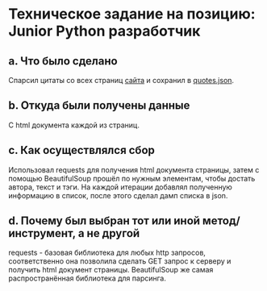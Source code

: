 # Техническое задание на позицию: Junior Python разработчик

## a. Что было сделано

Спарсил цитаты со всех страниц [сайта](https://quotes.toscrape.com) и сохранил в [quotes.json](quotes.json).

## b. Откуда были получены данные

С html документа каждой из страниц.

## c. Как осуществлялся сбор

Использовал requests для получения html документа страницы, затем с помощью BeautifulSoup прошёл по нужным элементам, чтобы достать автора, текст и тэги. На каждой итерации добавлял полученную информацию в список, после этого сделал дамп списка в json.

## d. Почему был выбран тот или иной метод/инструмент, а не другой

requests - базовая библиотека для любых http запросов, соответственно она позволила сделать GET запрос к серверу и получить html документ страницы.
BeautifulSoup же самая распространённая библиотека для парсинга.